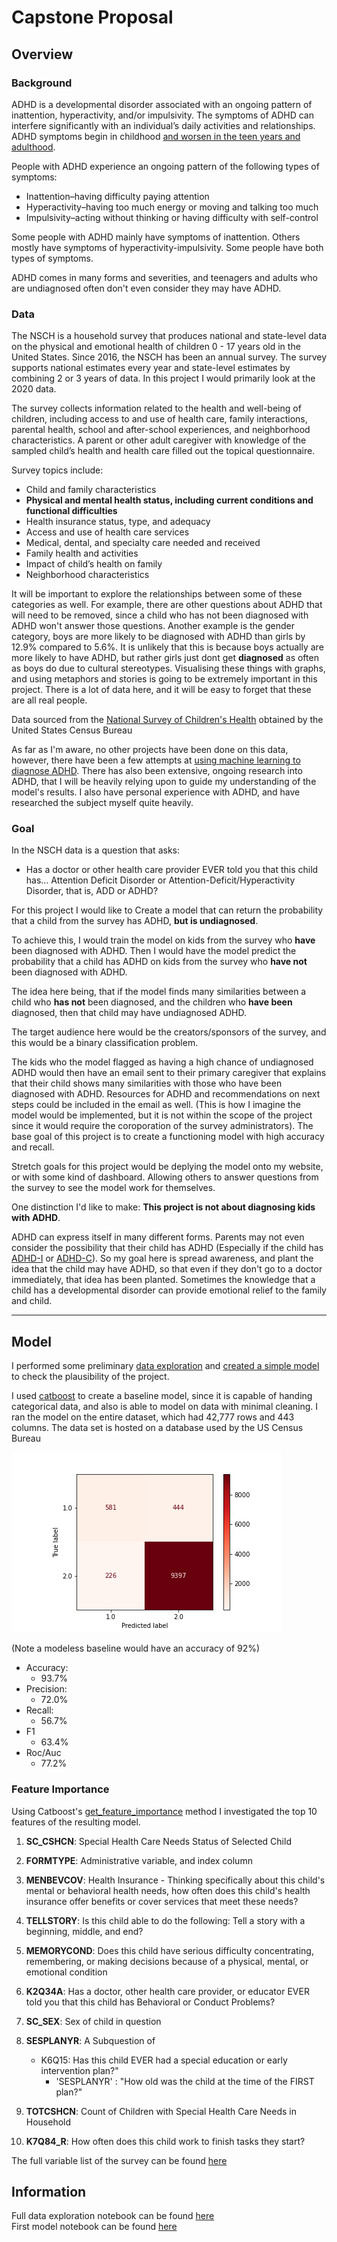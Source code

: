 # Capstone Proposal

## Overview
### Background
ADHD is a developmental disorder associated with an ongoing pattern of inattention, hyperactivity, and/or impulsivity.
The symptoms of ADHD can interfere significantly with an individual’s daily activities and relationships.
ADHD symptoms begin in childhood [and worsen in the teen years and adulthood](https://www.nimh.nih.gov/health/publications/adhd-what-you-need-to-know#part_6209).

People with ADHD experience an ongoing pattern of the following types of symptoms:

- Inattention–having difficulty paying attention
- Hyperactivity–having too much energy or moving and talking too much
- Impulsivity–acting without thinking or having difficulty with self-control

Some people with ADHD mainly have symptoms of inattention. Others mostly have symptoms of hyperactivity-impulsivity.
Some people have both types of symptoms.

ADHD comes in many forms and severities, and teenagers and adults who are undiagnosed often don't even consider they may
have ADHD.

### Data
The NSCH is a household survey that produces national and state-level data on the physical and emotional health of
children 0 - 17 years old in the United States. Since 2016, the NSCH has been an annual survey. The survey supports national estimates every year and state-level
estimates by combining 2 or 3 years of data. In this project I would primarily look at the 2020 data.

The survey collects information related to the health and well-being of
children, including access to and use of health care, family interactions, parental health, school and after-school
experiences, and neighborhood characteristics. A parent or other adult caregiver with knowledge of the sampled child’s health and health care filled out the topical
questionnaire.

Survey topics include:
- Child and family characteristics
- **Physical and mental health status, including current conditions and functional difficulties**
- Health insurance status, type, and adequacy
- Access and use of health care services
- Medical, dental, and specialty care needed and received
- Family health and activities
- Impact of child’s health on family
- Neighborhood characteristics

It will be important to explore the relationships between some of these categories as well. For example, there are other
questions about ADHD that will need to be removed, since a child who has not been diagnosed with ADHD won't answer
those questions. Another example is the gender category, boys are more likely to be diagnosed with ADHD than girls
by 12.9% compared to 5.6%. It is unlikely that this is because boys actually are more likely to have ADHD, but rather
girls just dont get **diagnosed** as often as boys do due to cultural stereotypes. Visualising these things with graphs,
and using metaphors and stories is going to be extremely important in this project. There is a lot of data here, and it
will be easy to forget that these are all real people.

Data sourced from the [National Survey of Children's Health](https://www.census.gov/programs-surveys/nsch/data/datasets.html) obtained by the United States Census Bureau

As far as I'm aware, no other projects have been done on this data, however, there have been a few attempts at [using
machine learning to diagnose ADHD](https://www.sciencedaily.com/releases/2021/01/210127171838.htm). There has also been
extensive, ongoing research into ADHD, that I will be heavily relying upon to guide my understanding of the model's results.
I also have personal experience with ADHD, and have researched the subject myself quite heavily.

### Goal
In the NSCH data is a question that asks:
- Has a doctor or other health care provider EVER told you that this child has…
   Attention Deficit Disorder or Attention-Deficit/Hyperactivity Disorder, that is, ADD or ADHD?

For this project I would like to
Create a model that can return the probability that a child from the survey has ADHD, **but is undiagnosed**.

To achieve this, I would train the model on kids from the survey who **have** been diagnosed with ADHD. Then I would have
the model predict the probability that a child has ADHD on kids from the survey who **have not** been diagnosed with ADHD.

The idea here being, that if the model finds many similarities between a child who **has not** been diagnosed, and the
children who **have been** diagnosed, then that child may have undiagnosed ADHD.

The target audience here would be the creators/sponsors of the survey, and this would be a binary classification problem.


The kids who the model flagged as having a high chance of undiagnosed ADHD would then have an email sent to their
primary caregiver that explains that their child shows many similarities with those who have been diagnosed with ADHD.
Resources for ADHD and recommendations on next steps could be included in the email as well. (This is how I imagine
the model would be implemented, but it is not within the scope of the project since it would require the coroporation of
the survey administrators). The base goal of this project is to create a functioning model with high accuracy and recall.

Stretch goals for this project would be deplying the model onto my website, or with some kind of dashboard. Allowing
others to answer questions from the survey to see the model work for themselves.

One distinction I'd like to make: **This project is not about diagnosing kids with ADHD**.

 ADHD can express itself in many different forms. Parents  may not even consider the
possibility that their child has ADHD (Especially if the child has
[ADHD-I](https://en.wikipedia.org/wiki/Attention_deficit_hyperactivity_disorder_predominantly_inattentive) or
 [ADHD-C](https://www.hopkinsmedicine.org/health/conditions-and-diseases/adhdadd)).
 So my goal here is spread awareness, and plant the idea that the child may have ADHD, so that even if they don't go to
 a doctor immediately, that idea has been planted. Sometimes the knowledge that a child has a developmental disorder
can provide emotional relief to the family and child.




***

## Model
I performed some preliminary [data exploration](https://github.com/austint1121/Capstone_Proposal/blob/main/Notebooks/Exploratory.ipynb)
and [created a simple model](https://github.com/austint1121/Capstone_Proposal/blob/main/Notebooks/Modeling.ipynb)
to check the plausibility of the project.

I used [catboost](https://catboost.ai/en/docs/) to create a baseline model, since it is capable of handing categorical
data, and also is able to model on data with minimal cleaning. I ran the model on the entire dataset, which had 42,777
rows and 443 columns. The data set is hosted on a database used by the US Census Bureau

![matrix](./images/simple_conf_matrix.png)

(Note a modeless baseline would have an accuracy of 92%)
- Accuracy:
  - 93.7%
- Precision:
  - 72.0%
- Recall:
  - 56.7%
- F1
  - 63.4%
- Roc/Auc
  - 77.2%

### Feature Importance

Using Catboost's [get_feature_importance](https://catboost.ai/en/concepts/fstr) method I investigated the top 10 features
of the resulting model.

1. **SC_CSHCN**: Special Health Care Needs Status of Selected Child


2.  **FORMTYPE**: Administrative variable, and index column


3.  **MENBEVCOV**: Health Insurance - Thinking specifically about this child's mental or behavioral health needs, how often does this child's health insurance offer benefits or cover services that meet these needs?


4. **TELLSTORY**: Is this child able to do the following:
  Tell a story with a beginning, middle, and end?
  

5.  **MEMORYCOND**: Does this child have serious difficulty concentrating, remembering, or making decisions because of a physical, mental, or emotional condition


6.  **K2Q34A**: Has a doctor, other health care provider, or educator EVER told you that this child
  has Behavioral or Conduct Problems?
 

7.  **SC_SEX**: Sex of child in question


8. **SESPLANYR**:  A Subquestion of
    - K6Q15: Has this child EVER had a special education or early intervention plan?"
        - 'SESPLANYR' : "How old was the child at the time of the FIRST plan?"


9. **TOTCSHCN**: Count of Children with Special Health Care Needs in Household


10.  **K7Q84_R**:  How often does this child work to finish tasks they start?

The full variable list of the survey can be found [here](https://www2.census.gov/programs-surveys/nsch/technical-documentation/codebook/2020-NSCH-Topical-Variable-List.pdf)


## Information

Full data exploration notebook can be found [here](https://github.com/austint1121/Capstone_Proposal/blob/main/Notebooks/Exploratory.ipynb)
<br>
First model notebook can be found [here](https://github.com/austint1121/Capstone_Proposal/blob/main/Notebooks/Modeling.ipynb)
